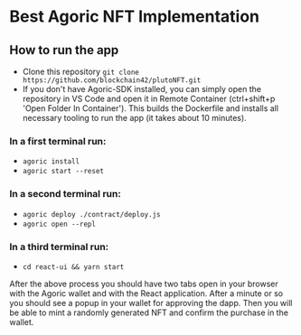 # Best Agoric NFT Implementation

## How to run the app

- Clone this repository `git clone https://github.com/blockchain42/plutoNFT.git`
- If you don't have Agoric-SDK installed, you can simply open the repository in VS Code and open it in Remote Container (ctrl+shift+p 'Open Folder In Container'). This builds the Dockerfile and installs all necessary tooling to run the app (it takes about 10 minutes).

### In a first terminal run:

- `agoric install`
- `agoric start --reset`

### In a second terminal run:

- `agoric deploy ./contract/deploy.js`
- `agoric open --repl`

### In a third terminal run:

- `cd react-ui && yarn start`

After the above process you should have two tabs open in your browser with the Agoric wallet and with the React application. After a minute or so you should see a popup in your wallet for approving the dapp. Then you will be able to mint a randomly generated NFT and confirm the purchase in the wallet.
